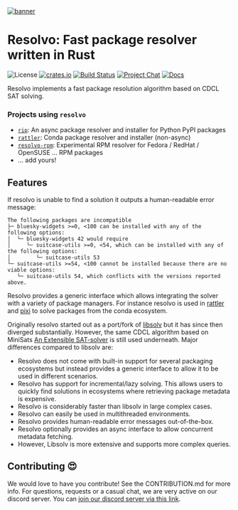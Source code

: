 <a href="https://github.com/mamba-org/resolvo/">
    <picture>
      <source srcset="https://github.com/mamba-org/resolvo/assets/4995967/f039aae2-a658-4b88-9dbf-3376b837e85d" type="image/webp">
      <source srcset="https://github.com/mamba-org/resolvo/assets/4995967/7f20c0e2-756f-47bf-b3d4-9df06f9da54e" type="image/png">
      <img src="https://github.com/mamba-org/resolvo/assets/4995967/7f20c0e2-756f-47bf-b3d4-9df06f9da54e" alt="banner">
    </picture>
</a>

# Resolvo: Fast package resolver written in Rust

![License][license-badge]
[![crates.io][crates-badge]][crates]
[![Build Status][build-badge]][build]
[![Project Chat][chat-badge]][chat-url]
[![Docs][docs-main-badge]][docs-main]

[license-badge]: https://img.shields.io/badge/license-BSD--3--Clause-blue?style=flat-square
[build-badge]: https://img.shields.io/github/actions/workflow/status/mamba-org/resolvo/rust-compile.yml?style=flat-square&branch=main
[build]: https://github.com/mamba-org/resolvo/actions
[chat-badge]: https://img.shields.io/discord/1082332781146800168.svg?label=&logo=discord&logoColor=ffffff&color=7389D8&labelColor=6A7EC2&style=flat-square
[chat-url]: https://discord.gg/kKV8ZxyzY4
[docs-main-badge]: https://img.shields.io/badge/docs-main-yellow.svg?style=flat-square
[docs-main]: https://docs.rs/resolvo
[crates]: https://crates.io/crates/resolvo
[crates-badge]: https://img.shields.io/crates/v/resolvo.svg

Resolvo implements a fast package resolution algorithm based on CDCL SAT solving.

### Projects using `resolvo`

- [`rip`](https://github.com/prefix-dev/rip): An async package resolver and installer for Python PyPI packages
- [`rattler`](https://github.com/mamba-org/rattler): Conda package resolver and installer (non-async)
- [`resolvo-rpm`](https://github.com/prefix-dev/resolvo-rpm): Experimental RPM resolver for Fedora / RedHat / OpenSUSE ... RPM packages
- ... add yours!

## Features

If resolvo is unable to find a solution it outputs a human-readable error message:

```
The following packages are incompatible
├─ bluesky-widgets >=0, <100 can be installed with any of the following options:
│  └─ bluesky-widgets 42 would require
│     └─ suitcase-utils >=0, <54, which can be installed with any of the following options:
│        └─ suitcase-utils 53
└─ suitcase-utils >=54, <100 cannot be installed because there are no viable options:
   └─ suitcase-utils 54, which conflicts with the versions reported above.
```

Resolvo provides a generic interface which allows integrating the solver with a variety of package managers. For instance resolvo is used in [rattler](https://github.com/mamba-org/rattler) and [pixi](https://github.com/prefix-dev/pixi) to solve packages from the conda ecosystem.

Originally resolvo started out as a port/fork of [libsolv](https://github.com/openSUSE/libsolv) but it has since then diverged substantially. However, the same CDCL algorithm based on MiniSats [An Extensible SAT-solver](http://minisat.se/downloads/MiniSat.pdf) is still used underneath. Major differences compared to libsolv are:

* Resolvo does not come with built-in support for several packaging ecosystems but instead provides a generic interface to allow it to be used in different scenarios.
* Resolvo has support for incremental/lazy solving. This allows users to quickly find solutions in ecosystems where retrieving package metadata is expensive.
* Resolvo is considerably faster than libsolv in large complex cases.
* Resolvo can easily be used in multithreaded environments.
* Resolvo provides human-readable error messages out-of-the-box.
* Resolvo optionally provides an async interface to allow concurrent metadata fetching.
* However, Libsolv is more extensive and supports more complex queries.

## Contributing 😍

We would love to have you contribute! 
See the CONTRIBUTION.md for more info. For questions, requests or a casual chat, we are very active on our discord server. 
You can [join our discord server via this link][chat-url].
